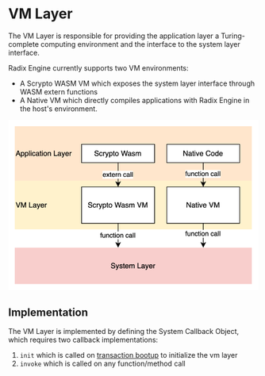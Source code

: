 # VM Layer

The VM Layer is responsible for providing the application layer a Turing-complete computing
environment and the interface to the system layer interface.

Radix Engine currently supports two VM environments:
* A Scrypto WASM VM which exposes the system layer interface through WASM extern functions
* A Native VM which directly compiles applications with Radix Engine in the host's environment.

![](vm_layer.drawio.svg)

## Implementation

The VM Layer is implemented by defining the System Callback Object, which requires two callback
implementations:
1. `init` which is called on [transaction bootup](../../execution/transaction_lifecycle/bootup.md)
to initialize the vm layer
2. `invoke` which is called on any function/method call